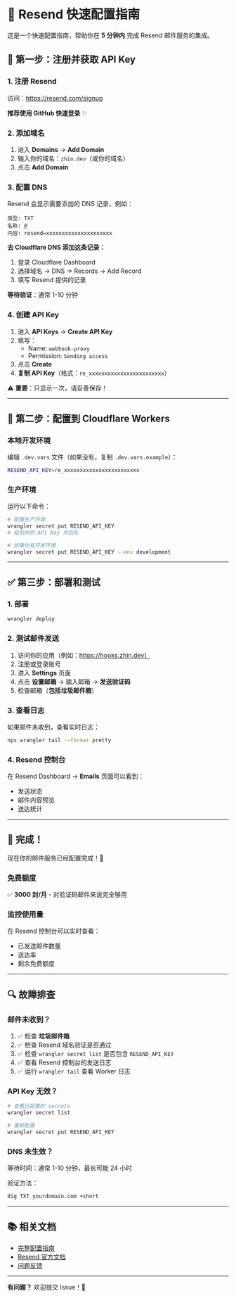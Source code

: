 # 🚀 Resend 快速配置指南

这是一个快速配置指南，帮助你在 **5 分钟内** 完成 Resend 邮件服务的集成。

## 📝 第一步：注册并获取 API Key

### 1. 注册 Resend

访问：https://resend.com/signup

**推荐使用 GitHub 快速登录** ✨

### 2. 添加域名

1. 进入 **Domains** → **Add Domain**
2. 输入你的域名：`zhin.dev`（或你的域名）
3. 点击 **Add Domain**

### 3. 配置 DNS

Resend 会显示需要添加的 DNS 记录，例如：

```
类型: TXT
名称: @
内容: resend=xxxxxxxxxxxxxxxxxxxxx
```

**去 Cloudflare DNS 添加这条记录：**

1. 登录 Cloudflare Dashboard
2. 选择域名 → DNS → Records → Add Record
3. 填写 Resend 提供的记录

**等待验证**：通常 1-10 分钟

### 4. 创建 API Key

1. 进入 **API Keys** → **Create API Key**
2. 填写：
   - Name: `webhook-proxy`
   - Permission: `Sending access`
3. 点击 **Create**
4. **复制 API Key**（格式：`re_xxxxxxxxxxxxxxxxxxxxxxxx`）

⚠️ **重要**：只显示一次，请妥善保存！

---

## 🔧 第二步：配置到 Cloudflare Workers

### 本地开发环境

编辑 `.dev.vars` 文件（如果没有，复制 `.dev.vars.example`）：

```bash
RESEND_API_KEY=re_xxxxxxxxxxxxxxxxxxxxxxxx
```

### 生产环境

运行以下命令：

```bash
# 配置生产环境
wrangler secret put RESEND_API_KEY
# 粘贴你的 API Key 并回车

# 如果你有开发环境
wrangler secret put RESEND_API_KEY --env development
```

---

## ✅ 第三步：部署和测试

### 1. 部署

```bash
wrangler deploy
```

### 2. 测试邮件发送

1. 访问你的应用（例如：https://hooks.zhin.dev）
2. 注册或登录账号
3. 进入 **Settings** 页面
4. 点击 **设置邮箱** → 输入邮箱 → **发送验证码**
5. 检查邮箱（**包括垃圾邮件箱**）

### 3. 查看日志

如果邮件未收到，查看实时日志：

```bash
npx wrangler tail --format pretty
```

### 4. Resend 控制台

在 Resend Dashboard → **Emails** 页面可以看到：
- 发送状态
- 邮件内容预览
- 送达统计

---

## 🎯 完成！

现在你的邮件服务已经配置完成！🎉

### 免费额度

✅ **3000 封/月** - 对验证码邮件来说完全够用

### 监控使用量

在 Resend 控制台可以实时查看：
- 已发送邮件数量
- 送达率
- 剩余免费额度

---

## 🔍 故障排查

### 邮件未收到？

1. ✅ 检查 **垃圾邮件箱**
2. ✅ 检查 Resend 域名验证是否通过
3. ✅ 检查 `wrangler secret list` 是否包含 `RESEND_API_KEY`
4. ✅ 查看 Resend 控制台的发送日志
5. ✅ 运行 `wrangler tail` 查看 Worker 日志

### API Key 无效？

```bash
# 查看已配置的 secrets
wrangler secret list

# 重新配置
wrangler secret put RESEND_API_KEY
```

### DNS 未生效？

等待时间：通常 1-10 分钟，最长可能 24 小时

验证方法：
```bash
dig TXT yourdomain.com +short
```

---

## 📚 相关文档

- [完整配置指南](EMAIL_SETUP.md)
- [Resend 官方文档](https://resend.com/docs)
- [问题反馈](https://github.com/lc-cn/webhook-proxy/issues)

---

**有问题？** 欢迎提交 Issue！👋

